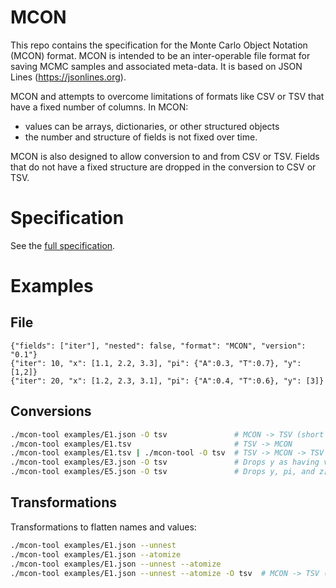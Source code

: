 # MCON

This repo contains the specification for the Monte Carlo Object Notation (MCON) format.
MCON is intended to be an inter-operable file format for saving MCMC samples and associated meta-data.
It is based on JSON Lines (https://jsonlines.org).

MCON and attempts to overcome limitations of formats like CSV or TSV that have a fixed number of columns.  In MCON:
* values can be arrays, dictionaries, or other structured objects
* the number and structure of fields is not fixed over time.

MCON is also designed to allow conversion to and from CSV or TSV.
Fields that do not have a fixed structure are dropped in the conversion to CSV or TSV.

# Specification

See the [full specification](https://github.com/bredelings/MCON/blob/main/mcon.rst).

# Examples

## File
``` Non-nested
{"fields": ["iter"], "nested": false, "format": "MCON", "version": "0.1"}
{"iter": 10, "x": [1.1, 2.2, 3.3], "pi": {"A":0.3, "T":0.7}, "y": [1,2]}
{"iter": 20, "x": [1.2, 2.3, 3.1], "pi": {"A":0.4, "T":0.6}, "y": [3]}
```


## Conversions
``` sh
./mcon-tool examples/E1.json -O tsv               # MCON -> TSV (short names)
./mcon-tool examples/E1.tsv                       # TSV -> MCON
./mcon-tool examples/E1.tsv | ./mcon-tool -O tsv  # TSV -> MCON -> TSV
./mcon-tool examples/E3.json -O tsv               # Drops y as having variable structure.
./mcon-tool examples/E5.json -O tsv               # Drops y, pi, and z[2] as varying.
```

## Transformations

Transformations to flatten names and values:

``` sh
./mcon-tool examples/E1.json --unnest
./mcon-tool examples/E1.json --atomize
./mcon-tool examples/E1.json --unnest --atomize
./mcon-tool examples/E1.json --unnest --atomize -O tsv  # MCON -> TSV (long names)
```
